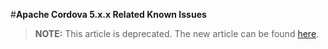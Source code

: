 <properties pageTitle="Apache Cordova 5.x.x Related Known Issues" 
  description="This is an article on bower tutorial"
  services=""
  documentationCenter=""
  authors="bursteg" />

#**Apache Cordova 5.x.x Related Known Issues**

> **NOTE:** This article is deprecated. The new article can be found [here](/articles/known-issues/known-issues-cordova5.md).
